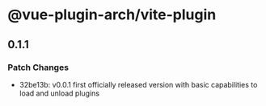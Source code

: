 # @vue-plugin-arch/vite-plugin

## 0.1.1

### Patch Changes

- 32be13b: v0.0.1 first officially released version with basic capabilities to load and unload plugins
